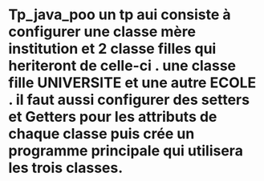 ﻿# Tp_java_poo       un tp aui consiste à configurer une classe mère institution  et 2 classe filles qui heriteront de celle-ci . une classe fille UNIVERSITE et une autre ECOLE . il faut aussi configurer des setters et Getters pour les attributs de chaque classe puis crée un programme principale qui utilisera les trois classes.
